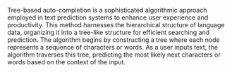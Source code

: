 Tree-based auto-completion is a sophisticated algorithmic approach
employed in text prediction systems to enhance user experience and 
productivity. This method harnesses the hierarchical structure of 
language data, organizing it into a tree-like structure for efficient 
searching and prediction. The algorithm begins by constructing a tree 
where each node represents a sequence of characters or words. As a user
inputs text, the algorithm traverses this tree, predicting the   most likely
next characters or words based on the context of the input.
